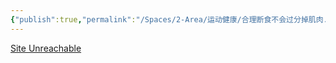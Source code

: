 ```yaml
---
{"publish":true,"permalink":"/Spaces/2-Area/运动健康/合理断食不会过分掉肌肉.md","title":"合理断食不会过分掉肌肉","created":"2022-10-13","modified":"2023-03-14","published":"2025-07-12T17:46:20.220+08:00","cssclasses":""}
---
```



[Site Unreachable](https://www.youtube.com/watch?v=6-DZ0cnlcRM)